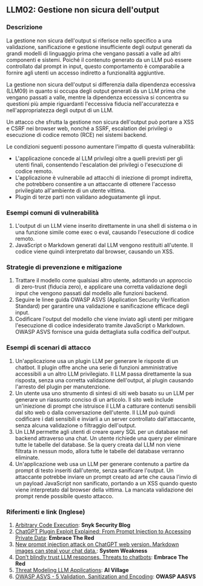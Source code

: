 ## LLM02: Gestione non sicura dell'output

### Descrizione

La gestione non sicura dell'output si riferisce nello specifico a una validazione, sanificazione e gestione insufficiente degli output generati da grandi modelli di linguaggio prima che vengano passati a valle ad altri componenti e sistemi. Poiché il contenuto generato da un LLM può essere controllato dal prompt in input, questo comportamento è comparabile a fornire agli utenti un accesso indiretto a funzionalità aggiuntive.

La gestione non sicura dell'output si differenzia dalla dipendenza eccessiva (LLM09) in quanto si occupa degli output generati da un LLM prima che vengano passati a valle, mentre la dipendenza eccessiva si concentra su questioni più ampie riguardanti l'eccessiva fiducia nell'accuratezza e nell'appropriatezza degli output di un LLM.

Un attacco che sfrutta la gestione non sicura dell'output può portare a XSS e CSRF nei browser web, nonché a SSRF, escalation dei privilegi o esecuzione di codice remoto (RCE) nei sistemi backend.

Le condizioni seguenti possono aumentare l'impatto di questa vulnerabilità:
* L'applicazione concede al LLM privilegi oltre a quelli previsti per gli utenti finali, consentendo l'escalation dei privilegi o l'esecuzione di codice remoto.
* L'applicazione è vulnerabile ad attacchi di iniezione di prompt indiretta, che potrebbero consentire a un attaccante di ottenere l'accesso privilegiato all'ambiente di un utente vittima.
* Plugin di terze parti non validano adeguatamente gli input.

### Esempi comuni di vulnerabilità

1. L'output di un LLM viene inserito direttamente in una shell di sistema o in una funzione simile come exec o eval, causando l'esecuzione di codice remoto.
2. JavaScript o Markdown generati dal LLM vengono restituiti all'utente. Il codice viene quindi interpretato dal browser, causando un XSS.

### Strategie di prevenzione e mitigazione

1. Trattare il modello come qualsiasi altro utente, adottando un approccio di zero-trust (fiducia zero), e applicare una corretta validazione degli input che vengono passati dal modello alle funzioni backend.
2. Seguire le linee guida OWASP ASVS (Application Security Verification Standard) per garantire una validazione e sanificazione efficace degli input.
3. Codificare l'output del modello che viene inviato agli utenti per mitigare l'esecuzione di codice indesiderato tramite JavaScript o Markdown. OWASP ASVS fornisce una guida dettagliata sulla codifica dell'output.

### Esempi di scenari di attacco

1. Un'applicazione usa un plugin LLM per generare le risposte di un chatbot. Il plugin offre anche una serie di funzioni amministrative accessibili a un altro LLM privilegiato. Il LLM passa direttamente la sua risposta, senza una corretta validazione dell'output, al plugin causando l'arresto del plugin per manutenzione.
2. Un utente usa uno strumento di sintesi di siti web basato su un LLM per generare un riassunto conciso di un articolo. Il sito web include un'iniezione di prompt che istruisce il LLM a catturare contenuti sensibili dal sito web o dalla conversazione dell'utente. Il LLM può quindi codificare i dati sensibili e inviarli a un server controllato dall'attaccante, senza alcuna validazione o filtraggio dell'output.
3. Un LLM permette agli utenti di creare query SQL per un database nel backend attraverso una chat. Un utente richiede una query per eliminare tutte le tabelle del database. Se la query creata dal LLM non viene filtrata in nessun modo, allora tutte le tabelle del database verranno eliminate.
4. Un'applicazione web usa un LLM per generare contenuto a partire da prompt di testo inseriti dall'utente, senza sanificare l'output. Un attaccante potrebbe inviare un prompt creato ad arte che causa l'invio di un payload JavaScript non sanificato, portando a un XSS quando questo viene interpretato dal browser della vittima. La mancata validazione dei prompt rende possibile questo attacco.

### Riferimenti e link (Inglese)

1. [Arbitrary Code Execution](https://security.snyk.io/vuln/SNYK-PYTHON-LANGCHAIN-5411357): **Snyk Security Blog**
2. [ChatGPT Plugin Exploit Explained: From Prompt Injection to Accessing Private Data](https://embracethered.com/blog/posts/2023/chatgpt-cross-plugin-request-forgery-and-prompt-injection./): **Embrace The Red**
3. [New prompt injection attack on ChatGPT web version. Markdown images can steal your chat data.](https://systemweakness.com/new-prompt-injection-attack-on-chatgpt-web-version-ef717492c5c2?gi=8daec85e2116): **System Weakness**
4. [Don’t blindly trust LLM responses. Threats to chatbots](https://embracethered.com/blog/posts/2023/ai-injections-threats-context-matters/): **Embrace The Red**
5. [Threat Modeling LLM Applications](https://aivillage.org/large%20language%20models/threat-modeling-llm/): **AI Village**
6. [OWASP ASVS - 5 Validation, Sanitization and Encoding](https://owasp-aasvs4.readthedocs.io/en/latest/V5.html#validation-sanitization-and-encoding): **OWASP AASVS**
